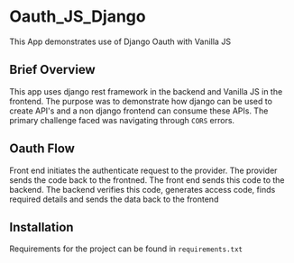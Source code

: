 # Oauth_JS_Django

This App demonstrates use of Django Oauth with Vanilla JS

## Brief Overview

This app uses django rest framework in the backend and Vanilla JS in the frontend. The purpose was to demonstrate how django can be used to create API's and a non django frontend can consume these APIs. The primary challenge faced was navigating through `CORS` errors. 

## Oauth Flow

Front end initiates the authenticate request to the provider. The provider sends the code back to the frontned. The front end sends this code to the backend. The backend verifies this code, generates access code, finds required details and sends the data back to the frontend


## Installation

Requirements for the project can be found in `requirements.txt`


